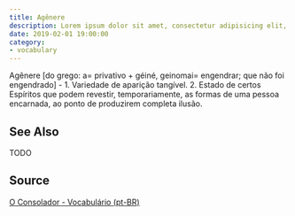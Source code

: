 ```yaml
---
title: Agênere
description: Lorem ipsum dolor sit amet, consectetur adipisicing elit, sed do eiusmod tempor incididunt ut labore et dolore magna aliqua.
date: 2019-02-01 19:00:00
category:
- vocabulary
---
```


Agênere [do grego: a= privativo + géiné, geinomai= engendrar; que não foi engendrado] - 1. Variedade de aparição tangível. 2. Estado de certos Espíritos que podem revestir, temporariamente, as formas de uma pessoa encarnada, ao ponto de produzirem completa ilusão.

## See Also
TODO

## Source
[O Consolador - Vocabulário (pt-BR)](http://www.oconsolador.com.br/linkfixo/vocabulario/principal.html)
